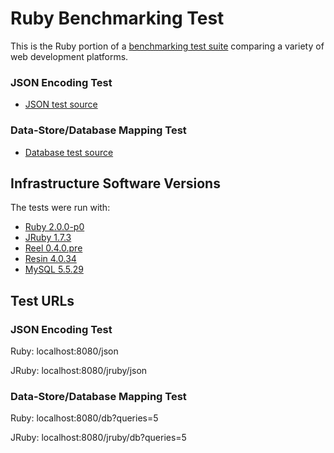 # Ruby Benchmarking Test

This is the Ruby portion of a [benchmarking test suite](../) comparing a variety of web development platforms.

### JSON Encoding Test
* [JSON test source](hello_world.rb)

### Data-Store/Database Mapping Test

* [Database test source](hello_world.rb)

## Infrastructure Software Versions
The tests were run with:
* [Ruby 2.0.0-p0](http://www.ruby-lang.org/)
* [JRuby 1.7.3](http://jruby.org/)
* [Reel 0.4.0.pre](http://www.celluloid.io/)
* [Resin 4.0.34](http://www.caucho.com/)
* [MySQL 5.5.29](https://dev.mysql.com/)

## Test URLs

### JSON Encoding Test

Ruby:
localhost:8080/json

JRuby:
localhost:8080/jruby/json

### Data-Store/Database Mapping Test

Ruby:
localhost:8080/db?queries=5

JRuby:
localhost:8080/jruby/db?queries=5
